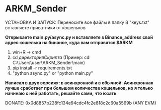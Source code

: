 # ARKM_Sender

УСТАНОВКА И ЗАПУСК: Переносите все файлы в папку
В "keys.txt" вставляете приватники от кошельков

**Открываете main.py/async.py и вставляете в Binance_address
свой адрес кошелька на бинансе,
куда вам отправятся $ARKM**



1. win+R -> cmd
2. cd *директорияСкрипта* (Пример: cd C:\Users\user\ARKM_Sender\main)
3. pip install -r requirements.txt
4. "python async.py" or "python main.py"



**Написал в двух версиях: в асинхронной и в обычной. Асинхронная лучше сработает при большом количестве кошельков,
но я только начинаю с ней работать,
решайте сами, что юзать**

DONATE: 0x0d8857b238fc134e94cdc4fc2e818c2c60a5569b (ANY EVM)

